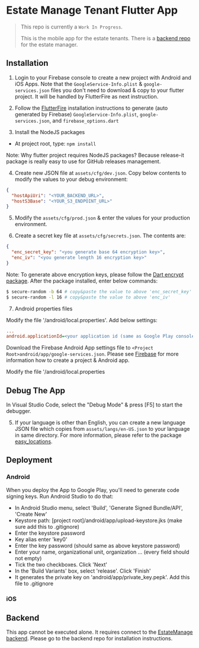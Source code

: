 # Estate Manage Tenant Flutter App

> This repo is currently a `Work In Progress`.
>
> This is the mobile app for the estate tenants. There is a [backend repo](https://github.com/simonho288/EstateManage_backend) for the estate manager.

## Installation

1. Login to your Firebase console to create a new project with Android and iOS Apps. Note that the `GoogleService-Info.plist` & `google-services.json` files you don't need to download & copy to your flutter project. It will be handled by FlutterFire as next instruction.

2. Follow the [FlutterFire](https://firebase.flutter.dev/docs/overview/) installation instructions to generate (auto generated by Firebase) `GoogleService-Info.plist`, `google-services.json`, and `firebase_options.dart`

3. Install the NodeJS packages

- At project root, type: `npm install`

Note: Why flutter project requires NodeJS packages? Because release-it package is really easy to use for GitHub releases management.

4. Create new JSON file at `assets/cfg/dev.json`. Copy below contents to modify the values to your debug environment:

```json
{
  "hostApiUri": "<YOUR_BACKEND_URL>",
  "hostS3Base": "<YOUR_S3_ENDPOINT_URL>"
}
```

5. Modify the `assets/cfg/prod.json` & enter the values for your production environment.

6. Create a secret key file at `assets/cfg/secrets.json`. The contents are:

```json
{
  "enc_secret_key": "<you generate base 64 encryption key>",
  "enc_iv": "<you generate length 16 encryption key>"
}
```

Note: To generate above encryption keys, please follow the [Dart encrypt package](https://pub.dev/packages/encrypt). After the package installed, enter below commands:

```sh
$ secure-random -b 64 # copy&paste the value to above 'enc_secret_key'
$ secure-random -l 16 # copy&paste the value to above 'enc_iv'
```

7. Android properties files

Modify the file '<Project Root>/android/local.properties'. Add below settings:

```ini
...
android.applicationId=<your application id (same as Google Play console)>
```

Download the Firebase Android App settings file to `<Project Root>android/app/google-services.json`. Please see [Firebase](https://firebase.google.com/) for more information how to create a project & Android app.

Modify the file '<Project Root>/android/local.properties

## Debug The App

In Visual Studio Code, select the "Debug Mode" & press [F5] to start the debugger.

5. If your language is other than English, you can create a new language JSON file which copies from `assets/langs/en-US.json` to your language in same directory. For more information, please refer to the package [easy_locations](https://pub.dev/packages/easy_localization).

## Deployment

### Android

When you deploy the App to Google Play, you'll need to generate code signing keys. Run Android Studio to do that:

- In Android Studio menu, select 'Build', 'Generate Signed Bundle/API', 'Create New'
- Keystore path: [project root]/android/app/upload-keystore.jks (make sure add this to .gitignore)
- Enter the keystore password
- Key alias enter 'key0'
- Enter the key password (should same as above keystore password)
- Enter your name, organizational unit, organization ... (every field should not empty)
- Tick the two checkboxes. Click 'Next'
- In the 'Build Variants' box, select 'release'. Click 'Finish'
- It generates the private key on 'android/app/private_key.pepk'. Add this file to .gitignore

### iOS

<TBD>

## Backend

This app cannot be executed alone. It requires connect to the [EstateManage backend](https://github.com/simonho288/EstateManage_backend). Please go to the backend repo for installation instructions.
